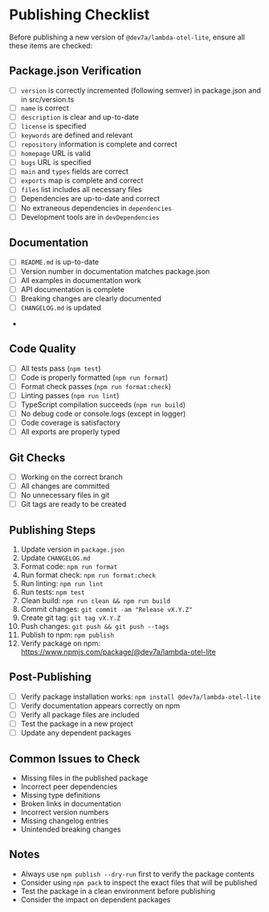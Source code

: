 # Publishing Checklist

Before publishing a new version of `@dev7a/lambda-otel-lite`, ensure all these items are checked:

## Package.json Verification
- [ ] `version` is correctly incremented (following semver) in package.json and in src/version.ts
- [ ] `name` is correct
- [ ] `description` is clear and up-to-date
- [ ] `license` is specified
- [ ] `keywords` are defined and relevant
- [ ] `repository` information is complete and correct
- [ ] `homepage` URL is valid
- [ ] `bugs` URL is specified
- [ ] `main` and `types` fields are correct
- [ ] `exports` map is complete and correct
- [ ] `files` list includes all necessary files
- [ ] Dependencies are up-to-date and correct
- [ ] No extraneous dependencies in `dependencies`
- [ ] Development tools are in `devDependencies`

## Documentation
- [ ] `README.md` is up-to-date
- [ ] Version number in documentation matches package.json
- [ ] All examples in documentation work
- [ ] API documentation is complete
- [ ] Breaking changes are clearly documented
- [ ] `CHANGELOG.md` is updated
- 

## Code Quality
- [ ] All tests pass (`npm test`)
- [ ] Code is properly formatted (`npm run format`)
- [ ] Format check passes (`npm run format:check`)
- [ ] Linting passes (`npm run lint`)
- [ ] TypeScript compilation succeeds (`npm run build`)
- [ ] No debug code or console.logs (except in logger)
- [ ] Code coverage is satisfactory
- [ ] All exports are properly typed

## Git Checks
- [ ] Working on the correct branch
- [ ] All changes are committed
- [ ] No unnecessary files in git
- [ ] Git tags are ready to be created

## Publishing Steps
1. Update version in `package.json`
2. Update `CHANGELOG.md`
3. Format code: `npm run format`
4. Run format check: `npm run format:check`
5. Run linting: `npm run lint`
6. Run tests: `npm test`
7. Clean build: `npm run clean && npm run build`
8. Commit changes: `git commit -am "Release vX.Y.Z"`
9. Create git tag: `git tag vX.Y.Z`
10. Push changes: `git push && git push --tags`
11. Publish to npm: `npm publish`
12. Verify package on npm: https://www.npmjs.com/package/@dev7a/lambda-otel-lite

## Post-Publishing
- [ ] Verify package installation works: `npm install @dev7a/lambda-otel-lite`
- [ ] Verify documentation appears correctly on npm
- [ ] Verify all package files are included
- [ ] Test the package in a new project
- [ ] Update any dependent packages

## Common Issues to Check
- Missing files in the published package
- Incorrect peer dependencies
- Missing type definitions
- Broken links in documentation
- Incorrect version numbers
- Missing changelog entries
- Unintended breaking changes

## Notes
- Always use `npm publish --dry-run` first to verify the package contents
- Consider using `npm pack` to inspect the exact files that will be published
- Test the package in a clean environment before publishing
- Consider the impact on dependent packages 
